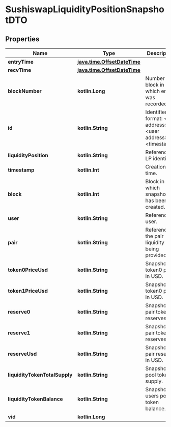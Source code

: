 
# SushiswapLiquidityPositionSnapshotDTO

## Properties
Name | Type | Description | Notes
------------ | ------------- | ------------- | -------------
**entryTime** | [**java.time.OffsetDateTime**](java.time.OffsetDateTime.md) |  |  [optional]
**recvTime** | [**java.time.OffsetDateTime**](java.time.OffsetDateTime.md) |  |  [optional]
**blockNumber** | **kotlin.Long** | Number of block in which entity was recorded. |  [optional]
**id** | **kotlin.String** | Identifier, format: &lt;pair address&gt;-&lt;user address&gt;-&lt;timestamp&gt; |  [optional]
**liquidityPosition** | **kotlin.String** | Reference to LP identifier. |  [optional]
**timestamp** | **kotlin.Int** | Creation time. |  [optional]
**block** | **kotlin.Int** | Block in which snapshot has been created. |  [optional]
**user** | **kotlin.String** | Reference to user. |  [optional]
**pair** | **kotlin.String** | Reference to the pair liquidity is being provided on. |  [optional]
**token0PriceUsd** | **kotlin.String** | Snapshot of token0 price in USD. |  [optional]
**token1PriceUsd** | **kotlin.String** | Snapshot of token0 price in USD. |  [optional]
**reserve0** | **kotlin.String** | Snapshot of pair token0 reserves. |  [optional]
**reserve1** | **kotlin.String** | Snapshot of pair token1 reserves. |  [optional]
**reserveUsd** | **kotlin.String** | Snapshot of pair reserves in USD. |  [optional]
**liquidityTokenTotalSupply** | **kotlin.String** | Snapshot of pool token supply. |  [optional]
**liquidityTokenBalance** | **kotlin.String** | Snapshot of users pool token balance. |  [optional]
**vid** | **kotlin.Long** |  |  [optional]




